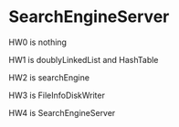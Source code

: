 # SearchEngineServer
HW0 is nothing

HW1 is doublyLinkedList and HashTable

HW2 is searchEngine

HW3 is FileInfoDiskWriter

HW4 is SearchEngineServer
